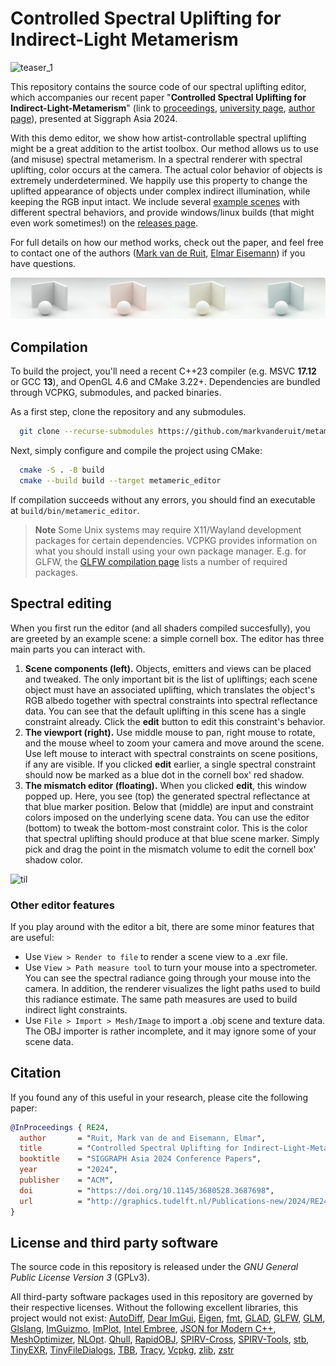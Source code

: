 # Controlled Spectral Uplifting for Indirect-Light Metamerism

![teaser_1](/resources//assets/teaser_1.png)


This repository contains the source code of our spectral uplifting editor, which accompanies our recent paper "**Controlled Spectral Uplifting for Indirect-Light-Metamerism**" (link to [proceedings](https://dx.doi.org/https://doi.org/10.1145/3680528.3687698), [university page](http://graphics.tudelft.nl/Publications-new/2024/RE24), [author page](https://markvanderuit.nl/publications/2024-11-19-paper-spectral)), presented at Siggraph Asia 2024.

With this demo editor, we show how artist-controllable spectral uplifting might be a great addition to the artist toolbox. Our method allows us to use (and misuse) spectral metamerism. In a spectral renderer with spectral uplifting, color occurs at the camera. The actual color behavior of objects is extremely underdetermined. We happily use this property to change the uplifted appearance of objects under complex indirect illumination, while keeping the RGB input intact.
We include several [example scenes](./scenes) with different spectral behaviors, and provide windows/linux builds (that might even work sometimes!) on the [releases page](./releases/latest).

For full details on how our method works, check out the paper, and feel free to contact one of the authors ([Mark van de Ruit](https://www.markvanderuit.nl), [Elmar Eisemann](https://graphics.tudelft.nl/~eisemann/)) if you have questions.

![teaser_2](/resources//assets/teaser_2.png)

## Compilation

To build the project, you'll need a recent C++23 compiler (e.g. MSVC **17.12** or GCC **13**), and OpenGL 4.6 and CMake 3.22+. Dependencies are bundled through VCPKG, submodules, and packed binaries. 

As a first step, clone the repository and any submodules.

```bash
  git clone --recurse-submodules https://github.com/markvanderuit/metameric
```

Next, simply configure and compile the project using CMake:

```bash
  cmake -S . -B build
  cmake --build build --target metameric_editor
```

If compilation succeeds without any errors, you should find an executable at `build/bin/metameric_editor`.

> **Note** 
> Some Unix systems may require X11/Wayland development packages for certain dependencies. VCPKG provides information on what you should install using your own package manager. E.g. for GLFW, the [GLFW compilation page](https://www.glfw.org/docs/3.3/compile.html) lists a number of required packages.

## Spectral editing

When you first run the editor (and all shaders compiled succesfully), you are greeted by an example scene: a simple cornell box. The editor has three main parts you can interact with.

1. **Scene components (left).** Objects, emitters and views can be placed and tweaked. The only important bit is the list of upliftings; each scene object must have an associated uplifting, which translates the object's RGB albedo together with spectral constraints into spectral reflectance data. You can see that the default uplifting in this scene has a single constraint already. Click the **edit** button to edit this constraint's behavior.
2. **The viewport (right).** Use middle mouse to pan, right mouse to rotate, and the mouse wheel to zoom your camera and move around the scene. Use left mouse to interact with spectral constraints on scene positions, if any are visible. If you clicked **edit** earlier, a single spectral constraint should now be marked as a blue dot in the cornell box' red shadow.
3. **The mismatch editor (floating).** When you clicked **edit**, this window popped up. Here, you see (top) the generated spectral reflectance at that blue marker position. Below that (middle) are input and constraint colors imposed on the underlying scene data. You can use the editor (bottom) to tweak the bottom-most constraint color. This is the color that spectral uplifting should produce at that blue scene marker. Simply pick and drag the point in the mismatch volume to edit the cornell box' shadow color.

![til](./resources/assets/example.gif)

### Other editor features

If you play around with the editor a bit, there are some minor features that are useful:

- Use `View > Render to file` to render a scene view to a .exr file.
- Use `View > Path measure tool` to turn your mouse into a spectrometer. You can see the spectral radiance going through your mouse into the camera. In addition, the renderer visualizes the light paths used to build this radiance estimate. The same path measures are used to build indirect light constraints.
- Use `File > Import > Mesh/Image` to import a .obj scene and texture data. The OBJ importer is rather incomplete, and it may ignore some of your scene data.

## Citation

If you found any of this useful in your research, please cite the following paper:

```bibtex
@InProceedings { RE24,
  author       = "Ruit, Mark van de and Eisemann, Elmar",
  title        = "Controlled Spectral Uplifting for Indirect-Light-Metamerism",
  booktitle    = "SIGGRAPH Asia 2024 Conference Papers",
  year         = "2024",
  publisher    = "ACM",
  doi          = "https://doi.org/10.1145/3680528.3687698",
  url          = "http://graphics.tudelft.nl/Publications-new/2024/RE24"
}
```

## License and third party software

The source code in this repository is released under the *GNU General Public License Version 3* (GPLv3).

All third-party software packages used in this repository are governed by their respective licenses. Without the following excellent libraries, this project would not exist:
[AutoDiff](https://github.com/autodiff/autodiff),
[Dear ImGui](https://github.com/ocornut/imgui),
[Eigen](https://eigen.tuxfamily.org/index.php?title=Main_Page), 
[fmt](https://github.com/fmtlib/fmt), 
[GLAD](https://glad.dav1d.de/),
[GLFW](https://www.glfw.org/),
[GLM](https://glm.g-truc.net/0.9.9/),
[Glslang](https://github.com/KhronosGroup/glslang), 
[ImGuizmo](https://github.com/CedricGuillemet/ImGuizmo), 
[ImPlot](https://github.com/epezent/implot),
[Intel Embree](https://www.embree.org/),
[JSON for Modern C++](https://github.com/nlohmann/json),
[MeshOptimizer](https://github.com/zeux/meshoptimizer),
[NLOpt](https://github.com/stevengj/nlopt).
[Qhull](http://www.qhull.org/),
[RapidOBJ](https://github.com/guybrush77/rapidobj),
[SPIRV-Cross](https://github.com/KhronosGroup/SPIRV-Cross), 
[SPIRV-Tools](https://github.com/KhronosGroup/SPIRV-Tools), 
[stb](https://github.com/nothings/stb),
[TinyEXR](https://github.com/syoyo/tinyexr),
[TinyFileDialogs](https://sourceforge.net/projects/tinyfiledialogs/),
[TBB](https://github.com/oneapi-src/oneTBB),
[Tracy](https://github.com/wolfpld/tracy),
[Vcpkg](https://github.com/microsoft/vcpkg),
[zlib](https://zlib.net/),
[zstr](https://github.com/mateidavid/zstr)